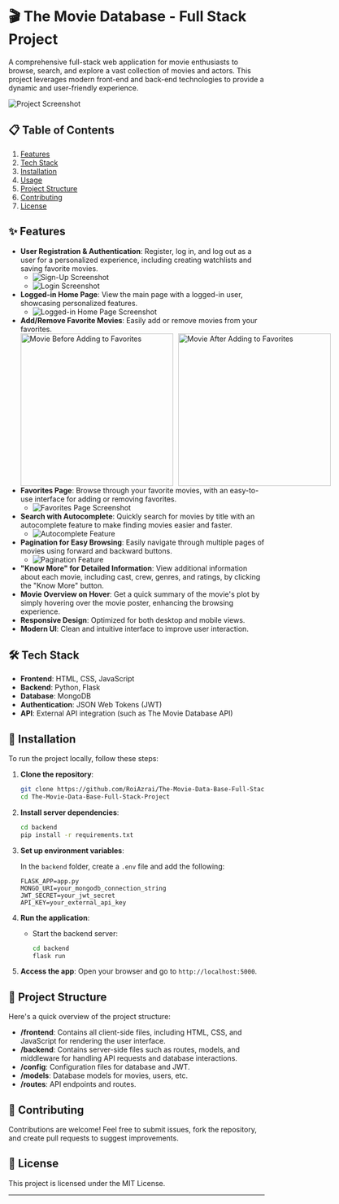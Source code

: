 # 🎬 The Movie Database - Full Stack Project

A comprehensive full-stack web application for movie enthusiasts to browse, search, and explore a vast collection of movies and actors. This project leverages modern front-end and back-end technologies to provide a dynamic and user-friendly experience.

![Project Screenshot](images/FS%20(3).png)

## 📋 Table of Contents
1. [Features](#features)
2. [Tech Stack](#tech-stack)
3. [Installation](#installation)
4. [Usage](#usage)
5. [Project Structure](#project-structure)
6. [Contributing](#contributing)
7. [License](#license)

## ✨ Features
- **User Registration & Authentication**: Register, log in, and log out as a user for a personalized experience, including creating watchlists and saving favorite movies.
  - ![Sign-Up Screenshot](images/FS%20(4).png)
  - ![Login Screenshot](images/FS%20(5).png)
- **Logged-in Home Page**: View the main page with a logged-in user, showcasing personalized features.
  - ![Logged-in Home Page Screenshot](images/FS%20(1).png)
- **Add/Remove Favorite Movies**: Easily add or remove movies from your favorites.
  <div style="display: flex; gap: 10px;">
    <img src="images/FS%20(6).png" alt="Movie Before Adding to Favorites" width="300">
    <img src="images/FS%20(7).png" alt="Movie After Adding to Favorites" width="300">
  </div>
- **Favorites Page**: Browse through your favorite movies, with an easy-to-use interface for adding or removing favorites.
  - ![Favorites Page Screenshot](images/FS%20(2).png)
- **Search with Autocomplete**: Quickly search for movies by title with an autocomplete feature to make finding movies easier and faster.
  - ![Autocomplete Feature](images/FS%20(8).png)
- **Pagination for Easy Browsing**: Easily navigate through multiple pages of movies using forward and backward buttons.
  - ![Pagination Feature](images/FS%20(9).png)
- **"Know More" for Detailed Information**: View additional information about each movie, including cast, crew, genres, and ratings, by clicking the "Know More" button.
- **Movie Overview on Hover**: Get a quick summary of the movie's plot by simply hovering over the movie poster, enhancing the browsing experience.
- **Responsive Design**: Optimized for both desktop and mobile views.
- **Modern UI**: Clean and intuitive interface to improve user interaction.

## 🛠 Tech Stack
- **Frontend**: HTML, CSS, JavaScript
- **Backend**: Python, Flask
- **Database**: MongoDB
- **Authentication**: JSON Web Tokens (JWT)
- **API**: External API integration (such as The Movie Database API)

## 🚀 Installation

To run the project locally, follow these steps:

1. **Clone the repository**:
   ```bash
   git clone https://github.com/RoiAzrai/The-Movie-Data-Base-Full-Stack-Project.git
   cd The-Movie-Data-Base-Full-Stack-Project
   ```

2. **Install server dependencies**:
   ```bash
   cd backend
   pip install -r requirements.txt
   ```

3. **Set up environment variables**:

   In the `backend` folder, create a `.env` file and add the following:
   ```env
   FLASK_APP=app.py
   MONGO_URI=your_mongodb_connection_string
   JWT_SECRET=your_jwt_secret
   API_KEY=your_external_api_key
   ```

4. **Run the application**:

   - Start the backend server:
     ```bash
     cd backend
     flask run
     ```

5. **Access the app**: Open your browser and go to `http://localhost:5000`.

## 📂 Project Structure
Here's a quick overview of the project structure:
- **/frontend**: Contains all client-side files, including HTML, CSS, and JavaScript for rendering the user interface.
- **/backend**: Contains server-side files such as routes, models, and middleware for handling API requests and database interactions.
- **/config**: Configuration files for database and JWT.
- **/models**: Database models for movies, users, etc.
- **/routes**: API endpoints and routes.

## 🤝 Contributing
Contributions are welcome! Feel free to submit issues, fork the repository, and create pull requests to suggest improvements.

## 📜 License
This project is licensed under the MIT License.

---
